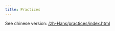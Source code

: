 ```yaml
---
title: Practices
---
```


See chinese version: [/zh-Hans/practices/index.html](/zh-Hans/practices/index.html)
